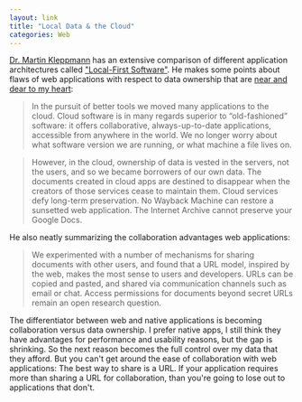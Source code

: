 ```yaml
---
layout: link
title: "Local Data & the Cloud"
categories: Web
---
```


[Dr. Martin Kleppmann](https://twitter.com/martinkl) has an extensive comparison of different application architectures called ["Local-First Software"](https://www.inkandswitch.com/local-first.html). He makes some points about flaws of web applications with respect to data ownership that are [near and dear to my heart](/2019/04/09/own-your-data/):

> In the pursuit of better tools we moved many applications to the cloud. Cloud software is in many regards superior to “old-fashioned” software: it offers collaborative, always-up-to-date applications, accessible from anywhere in the world. We no longer worry about what software version we are running, or what machine a file lives on.

> However, in the cloud, ownership of data is vested in the servers, not the users, and so we became borrowers of our own data. The documents created in cloud apps are destined to disappear when the creators of those services cease to maintain them. Cloud services defy long-term preservation. No Wayback Machine can restore a sunsetted web application. The Internet Archive cannot preserve your Google Docs.

He also neatly summarizing the collaboration advantages web applications:

> We experimented with a number of mechanisms for sharing documents with other users, and found that a URL model, inspired by the web, makes the most sense to users and developers. URLs can be copied and pasted, and shared via communication channels such as email or chat. Access permissions for documents beyond secret URLs remain an open research question.


The differentiator between web and native applications is becoming collaboration versus data ownership. I prefer native apps, I still think they have advantages for performance and usability reasons, but the gap is shrinking. So the next reason becomes the full control over my data that they afford. But you can't get around the ease of collaboration with web applications: The best way to share is a URL. If your application requires more than sharing a URL for collaboration, than you're going to lose out to applications that don't.
